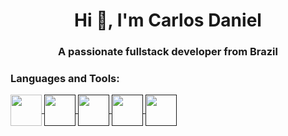 <h1 align="center">Hi 👋, I'm Carlos Daniel</h1>
<h3 align="center">A passionate fullstack developer from Brazil</h3>

<p align="left">
</p>

<h3 align="left">Languages and Tools:</h3>
<p>

  <img align="center" src="https://cdn.jsdelivr.net/gh/devicons/devicon@latest/icons/linux/linux-original.svg" width="50" heigth="50"/><a href=""></img>
  <img align="center" src="https://cdn.jsdelivr.net/gh/devicons/devicon@latest/icons/c/c-original.svg" width="50" heigth="50"><a href=""></img>
  <img align="center" src="https://cdn.jsdelivr.net/gh/devicons/devicon/icons/php/php-original.svg" width="50" heigth="50"><a href=""></img>
  <img align="center" src="https://cdn.jsdelivr.net/gh/devicons/devicon@latest/icons/laravel/laravel-original.svg" width="50" heigth="50"><a href=""></img>
  <img align="center" src="https://cdn.jsdelivr.net/gh/devicons/devicon/icons/mysql/mysql-original.svg" width="50" heigth="50"><a href=""></img>
 </p>
